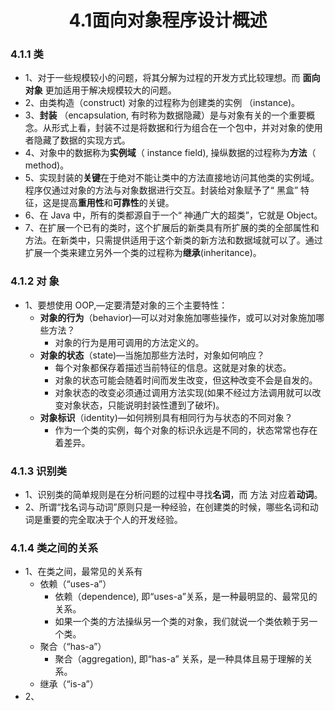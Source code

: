 <div align=center><h1>4.1面向对象程序设计概述</h1></div>

### 4.1.1 类

* 1、对于一些规模较小的问题，将其分解为过程的开发方式比较理想。而 **面向对象** 更加适用于解决规模较大的问题。
* 2、由类构造（construct) 对象的过程称为创建类的实例 （instance)。
* 3、**封装** （encapsulation, 有时称为数据隐藏）是与对象有关的一个重要概念。从形式上看，封装不过是将数据和行为组合在一个包中，并对对象的使用者隐藏了数据的实现方式。
* 4、对象中的数据称为**实例域**（ instance field), 操纵数据的过程称为**方法**（ method)。
* 5、实现封装的**关键**在于绝对不能让类中的方法直接地访问其他类的实例域。程序仅通过对象的方法与对象数据进行交互。封装给对象赋予了“ 黑盒” 特征，这是提高**重用性**和**可靠性**的关键。
* 6、在 Java 中，所有的类都源自于一个“ 神通广大的超类”，它就是 Object。
* 7、在扩展一个已有的类时，这个扩展后的新类具有所扩展的类的全部属性和方法。在新类中，只需提供适用于这个新类的新方法和数据域就可以了。通过扩展一个类来建立另外一个类的过程称为**继承**(inheritance)。

### 4.1.2 对 象

* 1、要想使用 OOP,—定要清楚对象的三个主要特性：
	* **对象的行为**（behavior)—可以对对象施加哪些操作，或可以对对象施加哪些方法？
		* 对象的行为是用可调用的方法定义的。
	* **对象的状态**（state)—当施加那些方法时，对象如何响应？
		* 每个对象都保存着描述当前特征的信息。这就是对象的状态。
		* 对象的状态可能会随着时间而发生改变，但这种改变不会是自发的。
		* 对象状态的改变必须通过调用方法实现(如果不经过方法调用就可以改变对象状态，只能说明封装性遭到了破坏)。
	* **对象标识**（identity)—如何辨别具有相同行为与状态的不同对象？
		* 作为一个类的实例，每个对象的标识永远是不同的，状态常常也存在着差异。

### 4.1.3 识别类

* 1、识别类的简单规则是在分析问题的过程中寻找**名词**，而 方法 对应着**动词**。
* 2、所谓“找名词与动词”原则只是一种经验，在创建类的时候，哪些名词和动词是重要的完全取决于个人的开发经验。

### 4.1.4 类之间的关系

* 1、在类之间，最常见的关系有
	* 依赖（“uses-a”）
		* 依赖（dependence), 即“uses-a”关系，是一种最明显的、最常见的关系。
		* 如果一个类的方法操纵另一个类的对象，我们就说一个类依赖于另一个类。
	* 聚合（“has-a”）
		* 聚合（aggregation), 即“has-a” 关系，是一种具体且易于理解的关系。
	* 继承（“is-a”）
* 2、